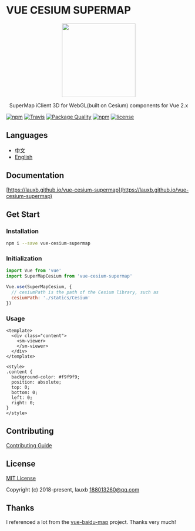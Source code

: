 # VUE CESIUM SUPERMAP

<p align="center">
  <img src="https://lauxb.github.io/vue-cesium-supermap/favicon.png" width="200px">
</p>
<p align="center">SuperMap iClient 3D for WebGL(built on Cesium) components for Vue 2.x</p>

[![npm](https://img.shields.io/npm/v/vue-cesium-supermap.svg)]()
[![Travis](https://img.shields.io/travis/lauxb/vue-cesium-supermap.svg)]()
[![Package Quality](http://npm.packagequality.com/shield/vue-cesium-supermap.svg)](http://packagequality.com/#?package=vue-cesium-supermap)
[![npm](https://img.shields.io/npm/dm/vue-cesium-supermap.svg)]()
[![license](https://img.shields.io/github/license/lauxb/vue-cesium-supermap.svg)]()

## Languages

- [中文](https://github.com/lauxb/vue-cesium-supermap/blob/master/README.zh.md)
- [English](https://github.com/lauxb/vue-cesium-supermap/blob/master/README.md)

## Documentation

[https://lauxb.github.io/vue-cesium-supermap](https://lauxb.github.io/vue-cesium-supermap)

## Get Start

### Installation

```bash
npm i --save vue-cesium-supermap
```

### Initialization

```javascript
import Vue from 'vue'
import SuperMapCesium from 'vue-cesium-supermap'

Vue.use(SuperMapCesium, {
  // cesiumPath is the path of the Cesium library, such as
  cesiumPath: './statics/Cesium'
})
```

### Usage

```vue
<template>
  <div class="content">
    <sm-viewer>
    </sm-viewer>
  </div>
</template>

<style>
.content {
  background-color: #f9f9f9;
  position: absolute;
  top: 0;
  bottom: 0;
  left: 0;
  right: 0;
}
</style>
```

## Contributing

[Contributing Guide](https://github.com/lauxb/vue-cesium-supermap/blob/master/CONTRIBUTING.md)

## License

[MIT License](https://opensource.org/licenses/MIT)

Copyright (c) 2018-present, lauxb <188013260@qq.com>

## Thanks

I referenced a lot from the [vue-baidu-map](https://github.com/Dafrok/vue-baidu-map) project. Thanks very much!